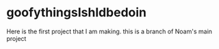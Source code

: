 # goofythingsIshldbedoin
Here is the first project that I am making. this is a branch of Noam's main project
